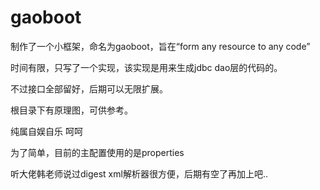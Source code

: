 # gaoboot

制作了一个小框架，命名为gaoboot，旨在“form any resource to any code”

时间有限，只写了一个实现，该实现是用来生成jdbc dao层的代码的。

不过接口全部留好，后期可以无限扩展。

根目录下有原理图，可供参考。 

纯属自娱自乐 呵呵


为了简单，目前的主配置使用的是properties

听大佬韩老师说过digest xml解析器很方便，后期有空了再加上吧..
